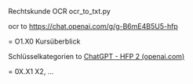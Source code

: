 Rechtskunde OCR
ocr_to_txt.py

ocr to https://chat.openai.com/g/g-B6mE4B5U5-hfp

= O1.X0 Kursüberblick

Schlüsselkategorien to [ChatGPT - HFP 2 (openai.com)](https://chat.openai.com/g/g-lN7vQHLqN-hfp-2)

= 0X.X1 X2, ...


